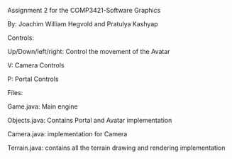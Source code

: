 Assignment 2 for the COMP3421-Software Graphics

By: Joachim William Hegvold and Pratulya Kashyap


Controls:

Up/Down/left/right: Control the movement of the Avatar

V: Camera Controls

P: Portal Controls

Files:

Game.java: Main engine

Objects.java: Contains Portal and Avatar implementation

Camera.java: implementation for Camera

Terrain.java: contains all the terrain drawing and rendering implementation
